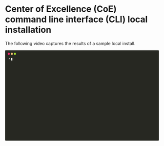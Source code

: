 # Center of Excellence (CoE) command line interface (CLI) local installation

The following video captures the results of a sample local install.

![Local install](./media/install-local.svg)